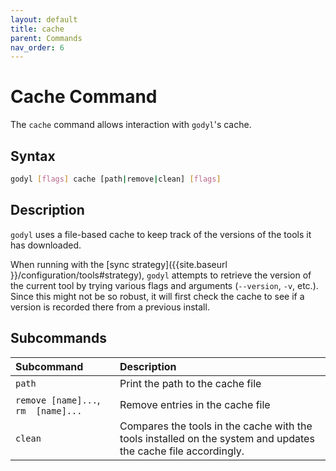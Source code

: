 ```yaml
---
layout: default
title: cache
parent: Commands
nav_order: 6
---
```


# Cache Command

The `cache` command allows interaction with `godyl`'s cache.

## Syntax

```sh
godyl [flags] cache [path|remove|clean] [flags]
```

## Description

`godyl` uses a file-based cache to keep track of the versions of the tools it has downloaded.

When running with the [sync strategy]({{site.baseurl }}/configuration/tools#strategy), `godyl` attempts to retrieve the version of the current tool by trying various flags and arguments (`--version`, `-v`, etc.).
Since this might not be so robust, it will first check the cache to see if a version is recorded there from a previous install.

## Subcommands

| Subcommand                          | Description                                                                                                    |
| :---------------------------------- | :------------------------------------------------------------------------------------------------------------- |
| `path`                              | Print the path to the cache file                                                                               |
| `remove [name]...`, `rm  [name]...` | Remove entries in the cache file                                                                               |
| `clean`                             | Compares the tools in the cache with the tools installed on the system and updates the cache file accordingly. |
